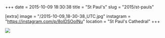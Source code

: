 +++
date = 2015-10-09 18:30:38
title = "St Paul's"
slug = "2015/st-pauls"

[extra]
image = "/2015-10-09_18-30-38_UTC.jpg"
instagram = "https://instagram.com/p/8oIDSOoINu"
location = "St Paul's Cathedral"
+++

<img src="/2015-10-09_18-30-38_UTC.jpg" />
